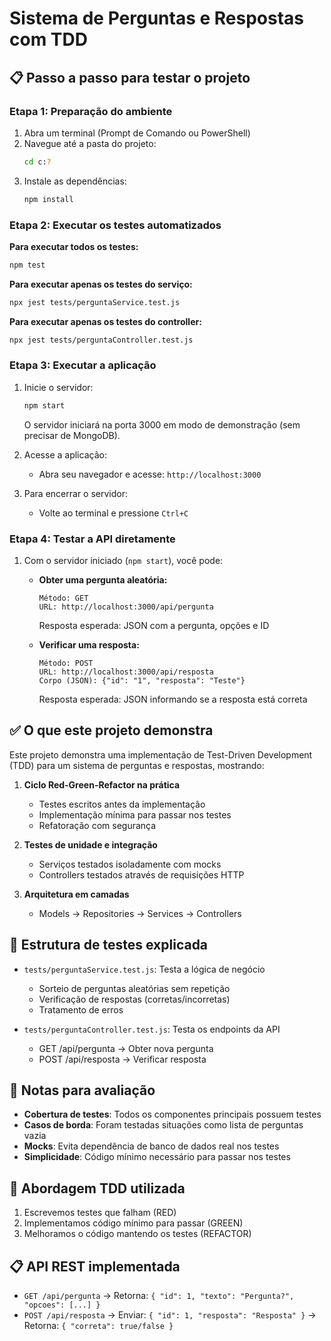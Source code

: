 # Sistema de Perguntas e Respostas com TDD

## 📋 Passo a passo para testar o projeto

### Etapa 1: Preparação do ambiente
1. Abra um terminal (Prompt de Comando ou PowerShell)
2. Navegue até a pasta do projeto:
   ```bash
   cd c:?
   ```
3. Instale as dependências:
   ```bash
   npm install
   ```

### Etapa 2: Executar os testes automatizados

**Para executar todos os testes:**
```bash
npm test
```

**Para executar apenas os testes do serviço:**
```bash
npx jest tests/perguntaService.test.js
```

**Para executar apenas os testes do controller:**
```bash
npx jest tests/perguntaController.test.js
```

### Etapa 3: Executar a aplicação

1. Inicie o servidor:
   ```bash
   npm start
   ```
   O servidor iniciará na porta 3000 em modo de demonstração (sem precisar de MongoDB).

2. Acesse a aplicação:
   - Abra seu navegador e acesse: `http://localhost:3000`

3. Para encerrar o servidor:
   - Volte ao terminal e pressione `Ctrl+C`

### Etapa 4: Testar a API diretamente

1. Com o servidor iniciado (`npm start`), você pode:

   - **Obter uma pergunta aleatória:**
     ```
     Método: GET
     URL: http://localhost:3000/api/pergunta
     ```
     Resposta esperada: JSON com a pergunta, opções e ID

   - **Verificar uma resposta:**
     ```
     Método: POST
     URL: http://localhost:3000/api/resposta
     Corpo (JSON): {"id": "1", "resposta": "Teste"}
     ```
     Resposta esperada: JSON informando se a resposta está correta

## ✅ O que este projeto demonstra

Este projeto demonstra uma implementação de Test-Driven Development (TDD) para um sistema de perguntas e respostas, mostrando:

1. **Ciclo Red-Green-Refactor na prática**
   - Testes escritos antes da implementação
   - Implementação mínima para passar nos testes
   - Refatoração com segurança

2. **Testes de unidade e integração**
   - Serviços testados isoladamente com mocks
   - Controllers testados através de requisições HTTP

3. **Arquitetura em camadas**
   - Models → Repositories → Services → Controllers

## 📂 Estrutura de testes explicada

- `tests/perguntaService.test.js`: Testa a lógica de negócio
  - Sorteio de perguntas aleatórias sem repetição
  - Verificação de respostas (corretas/incorretas)
  - Tratamento de erros

- `tests/perguntaController.test.js`: Testa os endpoints da API
  - GET /api/pergunta → Obter nova pergunta
  - POST /api/resposta → Verificar resposta

## 📝 Notas para avaliação

- **Cobertura de testes**: Todos os componentes principais possuem testes
- **Casos de borda**: Foram testadas situações como lista de perguntas vazia
- **Mocks**: Evita dependência de banco de dados real nos testes
- **Simplicidade**: Código mínimo necessário para passar nos testes

## 🧪 Abordagem TDD utilizada

1. Escrevemos testes que falham (RED)
2. Implementamos código mínimo para passar (GREEN)
3. Melhoramos o código mantendo os testes (REFACTOR)

## 📋 API REST implementada

- `GET /api/pergunta` → Retorna: `{ "id": 1, "texto": "Pergunta?", "opcoes": [...] }`
- `POST /api/resposta` → Enviar: `{ "id": 1, "resposta": "Resposta" }`
                       → Retorna: `{ "correta": true/false }`
